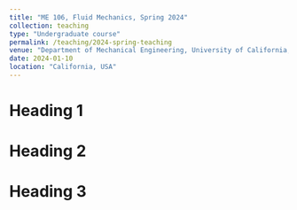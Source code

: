 ```yaml
---
title: "ME 106, Fluid Mechanics, Spring 2024"
collection: teaching
type: "Undergraduate course"
permalink: /teaching/2024-spring-teaching
venue: "Department of Mechanical Engineering, University of California, Berkeley"
date: 2024-01-10
location: "California, USA"
---
```




Heading 1
======

Heading 2
======

Heading 3
======


